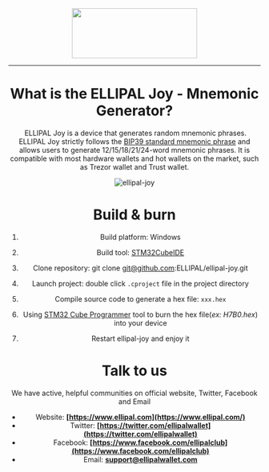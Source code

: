 <div align="center">
  <img src="https://cdn.shopify.com/s/files/1/0031/5765/5641/files/ee380120_150x.png?v=1631347223" width="250" height="100" />

  <hr height="0.5px" />



# What is the ELLIPAL Joy - Mnemonic Generator?

​		ELLIPAL Joy is a device that generates random mnemonic phrases. ELLIPAL Joy strictly follows the [BIP39 standard mnemonic phrase](https://www.ellipal.com/blogs/support/mnemonic-generation) and allows users to generate 12/15/18/21/24-word mnemonic phrases. It is compatible with most hardware wallets and hot wallets on the market, such as Trezor wallet and Trust wallet.

![ellipal-joy](https://i.shgcdn.com/fdce86ef-d924-4c01-9fe4-55ff74534229/-/format/auto/-/preview/3000x3000/-/quality/lighter/)



# Build & burn

1. Build platform: Windows

2. Build tool: [STM32CubeIDE](https://www.st.com/en/development-tools/stm32cubeide.html#get-software)

3. Clone repository: git clone git@github.com:ELLIPAL/ellipal-joy.git

4. Launch project: double click `.cproject` file in the project directory

5. Compile source code to generate a hex file: `xxx.hex`

6. Using [STM32 Cube Programmer](https://www.st.com/en/development-tools/stm32cubeprog.html) tool to burn the hex file(*ex: H7B0.hex*) into your device

7. Restart ellipal-joy and enjoy it



# Talk to us

We have active, helpful communities on official website, Twitter, Facebook and Email

- Website: **[https://www.ellipal.com](https://www.ellipal.com/)**
- Twitter: **[https://twitter.com/ellipalwallet](https://twitter.com/ellipalwallet)**
- Facebook: **[https://www.facebook.com/ellipalclub](https://www.facebook.com/ellipalclub)**
- Email: **support@ellipalwallet.com**



